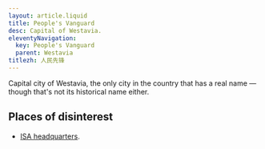```yaml
---
layout: article.liquid
title: People's Vanguard
desc: Capital of Westavia.
eleventyNavigation:
  key: People's Vanguard
  parent: Westavia
titlezh: 人民先锋
---
```


Capital city of Westavia, the only city in the country that has a real name — though that's not its historical name either.

## Places of disinterest

- [ISA headquarters](/world/isa/).

